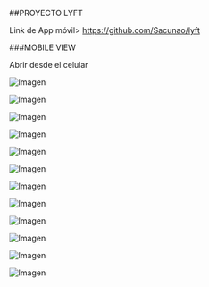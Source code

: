 ##PROYECTO LYFT

Link de App móvil>  https://github.com/Sacunao/lyft

###MOBILE VIEW

Abrir desde el celular

![Imagen](http://3.1m.yt/U371zAw.png "Imagen")

![Imagen](http://1.1m.yt/_ymdKs1.png "Imagen")

![Imagen](http://4.1m.yt/GODippz.png "Imagen")

![Imagen](http://2.1m.yt/JWu4--G.png "Imagen")

![Imagen](http://2.1m.yt/KnrZeEc.png "Imagen")

![Imagen](http://4.1m.yt/kobMp-I.png "Imagen")

![Imagen](http://3.1m.yt/IsixLhk.png "Imagen")

![Imagen](http://4.1m.yt/VJ7AsG.png "Imagen")

![Imagen](http://1.1m.yt/Btntg8S.png "Imagen")

![Imagen](http://2.1m.yt/3PTq1iB.png "Imagen")

![Imagen](http://1.1m.yt/QZ9u79a.png "Imagen")

![Imagen](http://1.1m.yt/zLo_w7k.png "Imagen")
